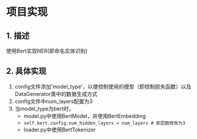 # 项目实现
## 1. 描述
使用Bert实现NER(即命名实体识别)
## 2. 具体实现
1. config文件添加'model_type'，以便控制使用的模型（即控制损失函数）以及DataGenerator类中的数据生成方式
2. config文件中num_layers配置为3
3. 当model_type为bert时，
    * model.py中使用BertModel，并使用BertEmbedding
    * ```self.bert.config.num_hidden_layers = num_layers # 即层数修改为3```
    * loader.py中使用BertTokenizer
